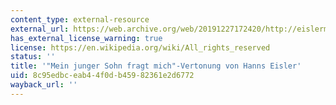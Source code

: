 ```yaml
---
content_type: external-resource
external_url: https://web.archive.org/web/20191227172420/http://eislermusic.com/reviews/son.htm
has_external_license_warning: true
license: https://en.wikipedia.org/wiki/All_rights_reserved
status: ''
title: '"Mein junger Sohn fragt mich"-Vertonung von Hanns Eisler'
uid: 8c95edbc-eab4-4f0d-b459-82361e2d6772
wayback_url: ''
---
```

